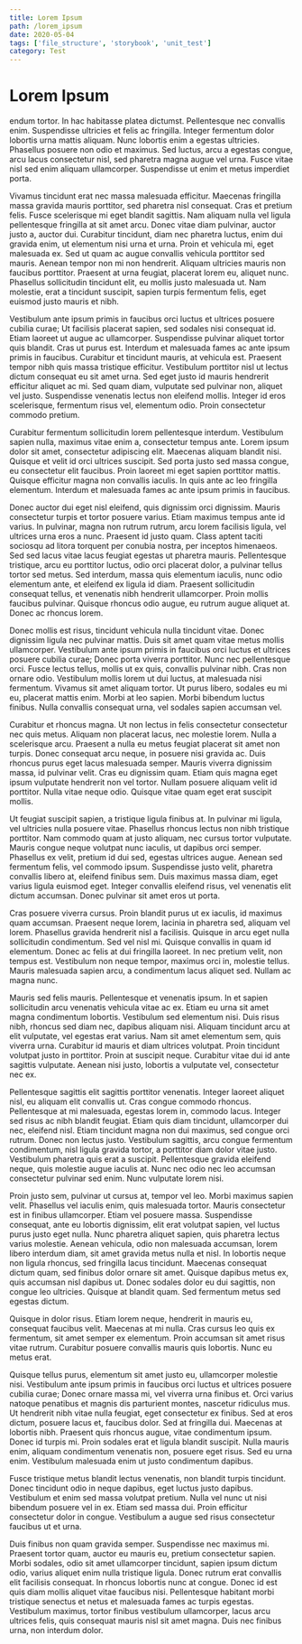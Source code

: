 ```yaml
---
title: Lorem Ipsum
path: /lorem_ipsum
date: 2020-05-04
tags: ['file_structure', 'storybook', 'unit_test']
category: Test
---
```


# Lorem Ipsum

endum tortor. In hac habitasse platea dictumst. Pellentesque nec convallis enim. Suspendisse ultricies et felis ac fringilla. Integer fermentum dolor lobortis urna mattis aliquam. Nunc lobortis enim a egestas ultricies. Phasellus posuere non odio et maximus. Sed luctus, arcu a egestas congue, arcu lacus consectetur nisl, sed pharetra magna augue vel urna. Fusce vitae nisl sed enim aliquam ullamcorper. Suspendisse ut enim et metus imperdiet porta.

Vivamus tincidunt erat nec massa malesuada efficitur. Maecenas fringilla massa gravida mauris porttitor, sed pharetra nisl consequat. Cras et pretium felis. Fusce scelerisque mi eget blandit sagittis. Nam aliquam nulla vel ligula pellentesque fringilla at sit amet arcu. Donec vitae diam pulvinar, auctor justo a, auctor dui. Curabitur tincidunt, diam nec pharetra luctus, enim dui gravida enim, ut elementum nisi urna et urna. Proin et vehicula mi, eget malesuada ex. Sed ut quam ac augue convallis vehicula porttitor sed mauris. Aenean tempor non mi non hendrerit. Aliquam ultricies mauris non faucibus porttitor. Praesent at urna feugiat, placerat lorem eu, aliquet nunc. Phasellus sollicitudin tincidunt elit, eu mollis justo malesuada ut. Nam molestie, erat a tincidunt suscipit, sapien turpis fermentum felis, eget euismod justo mauris et nibh.

Vestibulum ante ipsum primis in faucibus orci luctus et ultrices posuere cubilia curae; Ut facilisis placerat sapien, sed sodales nisi consequat id. Etiam laoreet ut augue ac ullamcorper. Suspendisse pulvinar aliquet tortor quis blandit. Cras ut purus est. Interdum et malesuada fames ac ante ipsum primis in faucibus. Curabitur et tincidunt mauris, at vehicula est. Praesent tempor nibh quis massa tristique efficitur. Vestibulum porttitor nisl ut lectus dictum consequat eu sit amet urna. Sed eget justo id mauris hendrerit efficitur aliquet ac mi. Sed quam diam, vulputate sed pulvinar non, aliquet vel justo. Suspendisse venenatis lectus non eleifend mollis. Integer id eros scelerisque, fermentum risus vel, elementum odio. Proin consectetur commodo pretium.

Curabitur fermentum sollicitudin lorem pellentesque interdum. Vestibulum sapien nulla, maximus vitae enim a, consectetur tempus ante. Lorem ipsum dolor sit amet, consectetur adipiscing elit. Maecenas aliquam blandit nisi. Quisque et velit id orci ultrices suscipit. Sed porta justo sed massa congue, eu consectetur elit faucibus. Proin laoreet mi eget sapien porttitor mattis. Quisque efficitur magna non convallis iaculis. In quis ante ac leo fringilla elementum. Interdum et malesuada fames ac ante ipsum primis in faucibus.

Donec auctor dui eget nisl eleifend, quis dignissim orci dignissim. Mauris consectetur turpis et tortor posuere varius. Etiam maximus tempus ante id varius. In pulvinar, magna non rutrum rutrum, arcu lorem facilisis ligula, vel ultrices urna eros a nunc. Praesent id justo quam. Class aptent taciti sociosqu ad litora torquent per conubia nostra, per inceptos himenaeos. Sed sed lacus vitae lacus feugiat egestas ut pharetra mauris. Pellentesque tristique, arcu eu porttitor luctus, odio orci placerat dolor, a pulvinar tellus tortor sed metus. Sed interdum, massa quis elementum iaculis, nunc odio elementum ante, et eleifend ex ligula id diam. Praesent sollicitudin consequat tellus, et venenatis nibh hendrerit ullamcorper. Proin mollis faucibus pulvinar. Quisque rhoncus odio augue, eu rutrum augue aliquet at. Donec ac rhoncus lorem.

Donec mollis est risus, tincidunt vehicula nulla tincidunt vitae. Donec dignissim ligula nec pulvinar mattis. Duis sit amet quam vitae metus mollis ullamcorper. Vestibulum ante ipsum primis in faucibus orci luctus et ultrices posuere cubilia curae; Donec porta viverra porttitor. Nunc nec pellentesque orci. Fusce lectus tellus, mollis ut ex quis, convallis pulvinar nibh. Cras non ornare odio. Vestibulum mollis lorem ut dui luctus, at malesuada nisi fermentum. Vivamus sit amet aliquam tortor. Ut purus libero, sodales eu mi eu, placerat mattis enim. Morbi at leo sapien. Morbi bibendum luctus finibus. Nulla convallis consequat urna, vel sodales sapien accumsan vel.

Curabitur et rhoncus magna. Ut non lectus in felis consectetur consectetur nec quis metus. Aliquam non placerat lacus, nec molestie lorem. Nulla a scelerisque arcu. Praesent a nulla eu metus feugiat placerat sit amet non turpis. Donec consequat arcu neque, in posuere nisi gravida ac. Duis rhoncus purus eget lacus malesuada semper. Mauris viverra dignissim massa, id pulvinar velit. Cras eu dignissim quam. Etiam quis magna eget ipsum vulputate hendrerit non vel tortor. Nullam posuere aliquam velit id porttitor. Nulla vitae neque odio. Quisque vitae quam eget erat suscipit mollis.

Ut feugiat suscipit sapien, a tristique ligula finibus at. In pulvinar mi ligula, vel ultricies nulla posuere vitae. Phasellus rhoncus lectus non nibh tristique porttitor. Nam commodo quam at justo aliquam, nec cursus tortor vulputate. Mauris congue neque volutpat nunc iaculis, ut dapibus orci semper. Phasellus ex velit, pretium id dui sed, egestas ultrices augue. Aenean sed fermentum felis, vel commodo ipsum. Suspendisse justo velit, pharetra convallis libero at, eleifend finibus sem. Duis maximus massa diam, eget varius ligula euismod eget. Integer convallis eleifend risus, vel venenatis elit dictum accumsan. Donec pulvinar sit amet eros ut porta.

Cras posuere viverra cursus. Proin blandit purus ut ex iaculis, id maximus quam accumsan. Praesent neque lorem, lacinia in pharetra sed, aliquam vel lorem. Phasellus gravida hendrerit nisl a facilisis. Quisque in arcu eget nulla sollicitudin condimentum. Sed vel nisl mi. Quisque convallis in quam id elementum. Donec ac felis at dui fringilla laoreet. In nec pretium velit, non tempus est. Vestibulum non neque tempor, maximus orci in, molestie tellus. Mauris malesuada sapien arcu, a condimentum lacus aliquet sed. Nullam ac magna nunc.

Mauris sed felis mauris. Pellentesque et venenatis ipsum. In et sapien sollicitudin arcu venenatis vehicula vitae ac ex. Etiam eu urna sit amet magna condimentum lobortis. Vestibulum sed elementum nisi. Duis risus nibh, rhoncus sed diam nec, dapibus aliquam nisi. Aliquam tincidunt arcu at elit vulputate, vel egestas erat varius. Nam sit amet elementum sem, quis viverra urna. Curabitur id mauris et diam ultrices volutpat. Proin tincidunt volutpat justo in porttitor. Proin at suscipit neque. Curabitur vitae dui id ante sagittis vulputate. Aenean nisi justo, lobortis a vulputate vel, consectetur nec ex.

Pellentesque sagittis elit sagittis porttitor venenatis. Integer laoreet aliquet nisl, eu aliquam elit convallis ut. Cras congue commodo rhoncus. Pellentesque at mi malesuada, egestas lorem in, commodo lacus. Integer sed risus ac nibh blandit feugiat. Etiam quis diam tincidunt, ullamcorper dui nec, eleifend nisl. Etiam tincidunt magna non dui maximus, sed congue orci rutrum. Donec non lectus justo. Vestibulum sagittis, arcu congue fermentum condimentum, nisl ligula gravida tortor, a porttitor diam dolor vitae justo. Vestibulum pharetra quis erat a suscipit. Pellentesque gravida eleifend neque, quis molestie augue iaculis at. Nunc nec odio nec leo accumsan consectetur pulvinar sed enim. Nunc vulputate lorem nisi.

Proin justo sem, pulvinar ut cursus at, tempor vel leo. Morbi maximus sapien velit. Phasellus vel iaculis enim, quis malesuada tortor. Mauris consectetur est in finibus ullamcorper. Etiam vel posuere massa. Suspendisse consequat, ante eu lobortis dignissim, elit erat volutpat sapien, vel luctus purus justo eget nulla. Nunc pharetra aliquet sapien, quis pharetra lectus varius molestie. Aenean vehicula, odio non malesuada accumsan, lorem libero interdum diam, sit amet gravida metus nulla et nisl. In lobortis neque non ligula rhoncus, sed fringilla lacus tincidunt. Maecenas consequat dictum quam, sed finibus dolor ornare sit amet. Quisque dapibus metus ex, quis accumsan nisl dapibus ut. Donec sodales dolor eu dui sagittis, non congue leo ultricies. Quisque at blandit quam. Sed fermentum metus sed egestas dictum.

Quisque in dolor risus. Etiam lorem neque, hendrerit in mauris eu, consequat faucibus velit. Maecenas at mi nulla. Cras cursus leo quis ex fermentum, sit amet semper ex elementum. Proin accumsan sit amet risus vitae rutrum. Curabitur posuere convallis mauris quis lobortis. Nunc eu metus erat.

Quisque tellus purus, elementum sit amet justo eu, ullamcorper molestie nisi. Vestibulum ante ipsum primis in faucibus orci luctus et ultrices posuere cubilia curae; Donec ornare massa mi, vel viverra urna finibus et. Orci varius natoque penatibus et magnis dis parturient montes, nascetur ridiculus mus. Ut hendrerit nibh vitae nulla feugiat, eget consectetur ex finibus. Sed at eros dictum, posuere lacus et, faucibus dolor. Sed at fringilla dui. Maecenas at lobortis nibh. Praesent quis rhoncus augue, vitae condimentum ipsum. Donec id turpis mi. Proin sodales erat et ligula blandit suscipit. Nulla mauris enim, aliquam condimentum venenatis non, posuere eget risus. Sed eu urna enim. Vestibulum malesuada enim ut justo condimentum dapibus.

Fusce tristique metus blandit lectus venenatis, non blandit turpis tincidunt. Donec tincidunt odio in neque dapibus, eget luctus justo dapibus. Vestibulum et enim sed massa volutpat pretium. Nulla vel nunc ut nisi bibendum posuere vel in ex. Etiam sed massa dui. Proin efficitur consectetur dolor in congue. Vestibulum a augue sed risus consectetur faucibus ut et urna.

Duis finibus non quam gravida semper. Suspendisse nec maximus mi. Praesent tortor quam, auctor eu mauris eu, pretium consectetur sapien. Morbi sodales, odio sit amet ullamcorper tincidunt, sapien ipsum dictum odio, varius aliquet enim nulla tristique ligula. Donec rutrum erat convallis elit facilisis consequat. In rhoncus lobortis nunc at congue. Donec id est quis diam mollis aliquet vitae faucibus nisi. Pellentesque habitant morbi tristique senectus et netus et malesuada fames ac turpis egestas. Vestibulum maximus, tortor finibus vestibulum ullamcorper, lacus arcu ultrices felis, quis consequat mauris nisl sit amet magna. Duis nec finibus urna, non interdum dolor.
